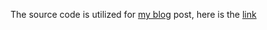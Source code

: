 The source code is utilized for [my blog](https://dev.to/gapry) post, here is the [link](https://dev.to/gapry/multithreading-in-c-53lj)
